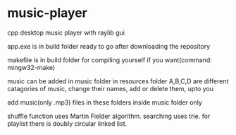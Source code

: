 # music-player
cpp desktop music player with raylib gui

app.exe is in build folder ready to go after downloading the repository

makefile is in build folder for compiling yourself if you want(command: mingw32-make)

music can be added in music folder in resources folder
A,B,C,D are different catagories of music, change their names, add or delete them, upto you

add music(only .mp3) files in these folders inside music folder only

shuffle function uses Martin Fielder algorithm.
searching uses trie.
for playlist there is doubly circular linked list.
